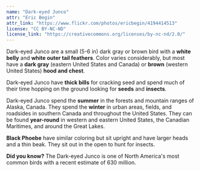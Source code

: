 ```yaml
---
name: "Dark-eyed Junco"
attr: "Eric Begin"
attr_link: "https://www.flickr.com/photos/ericbegin/4194414513"
license: "CC BY-NC-ND"
license_link: "https://creativecommons.org/licenses/by-nc-nd/2.0/"
---
```

Dark-eyed Junco are a small (5-6 in) dark gray or brown bird with a **white belly** and **white outer tail feathers**. Color varies considerably, but most have a **dark gray** (eastern United States and Canada) or **brown** (western United States) **hood and chest**. 

Dark-eyed Junco have **thick bills** for cracking seed and spend much of their time hopping on the ground looking for **seeds** and **insects**.

Dark-eyed Junco spend the **summer** in the forests and mountain ranges of Alaska, Canada. They spend the **winter** in urban areas, fields, and roadsides in southern Canada and throughout the United States. They can be found **year-round** in western and eastern United States, the Canadian Maritimes, and around the Great Lakes.

**Black Phoebe** have similar coloring but sit upright and have larger heads and a thin beak. They sit out in the open to hunt for insects.

**Did you know?** The Dark-eyed Junco is one of North America's most common birds with a recent estimate of 630 million.
